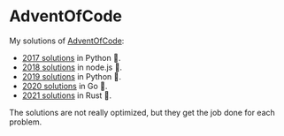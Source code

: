 # AdventOfCode

My solutions of [AdventOfCode](http://adventofcode.com):

- [2017 solutions](https://github.com/gcalmettes/AdventOfCode/tree/master/2017) in Python 🐍.
- [2018 solutions](https://github.com/gcalmettes/AdventOfCode/tree/master/2018) in node.js 🦄.
- [2019 solutions](https://github.com/gcalmettes/AdventOfCode/tree/master/2019) in Python 🐍.
- [2020 solutions](https://github.com/gcalmettes/AdventOfCode/tree/master/2020) in Go 🦥.
- [2021 solutions](https://github.com/gcalmettes/AdventOfCode/tree/master/2021) in Rust 🦀.

The solutions are not really optimized, but they get the job done for each problem.
